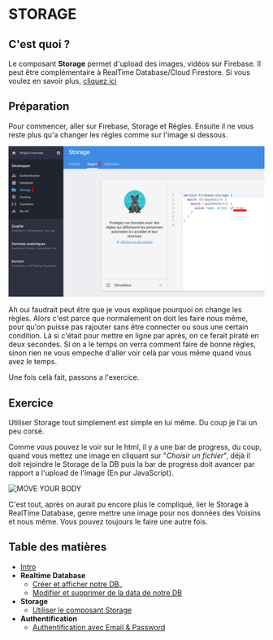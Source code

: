 # STORAGE

## C'est quoi ?
Le composant **Storage** permet d'upload des images, vidéos sur Firebase. Il peut être complémentaire à RealTime Database/Cloud Firestore. Si vous voulez en savoir plus, <a href="https://firebase.google.com/docs/storage/" target="_blank">cliquez ici</a>

## Préparation

Pour commencer, aller sur Firebase, Storage et Règles.
Ensuite il ne vous reste plus qu'a changer les règles comme sur l'image si dessous.

![Change règle](../assets/storage-regle.png "Le chemin à suivre")

Ah oui faudrait peut être que je vous explique pourquoi on change les règles. Alors c'est parce que normalement on doit les faire nous même, pour qu'on puisse pas rajouter sans être connecter ou sous une certain condition. Là si c'était pour mettre en ligne par après, on ce ferait piraté en deux secondes.
Si on a le temps on verra comment faire de bonne règles, sinon rien ne vous empeche d'aller voir celà par vous même quand vous avez le temps.

Une fois celà fait, passons a l'exercice.

## Exercice

Utiliser Storage tout simplement est simple en lui même. Du coup je l'ai un peu corsé.

Comme vous pouvez le voir sur le html, il y a une bar de progress, du coup, quand vous mettez une image en cliquant sur "*Choisir un fichier*", déjà il doit rejoindre le Storage de la DB puis la bar de progress doit avancer par rapport a l'upload de l'image (En pur JavaScript).

![MOVE YOUR BODY](https://media.giphy.com/media/14qb1Uhf40ndw4/giphy.gif "MOVE YOUR BODY")

C'est tout, après on aurait pu encore plus le compliqué, lier le Storage à RealTime Database, genre mettre une image pour nos données des Voisins et nous même. Vous pouvez toujours le faire une autre fois.

## Table des matières

  - [Intro](../intro.md) 
  - **Realtime Database**
    - [Créer et afficher notre DB](../1_Realtime_Database/exercice01.md)_
    - [Modifier et supprimer de la data de notre DB](../1_Realtime_Database/exercice02.md)
  - **Storage**
    - [Utiliser le composant Storage](exercice01.md)
  - **Authentification**
    - [Authentification avec Email & Password](../3_Authentification/exercice01.md)